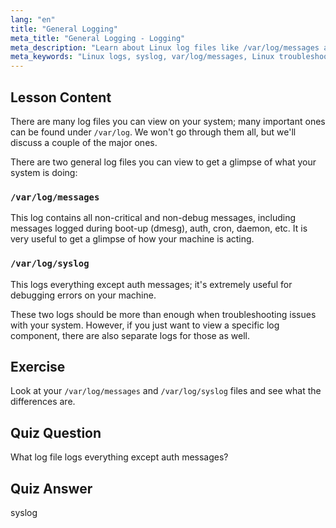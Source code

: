 ```yaml
---
lang: "en"
title: "General Logging"
meta_title: "General Logging - Logging"
meta_description: "Learn about Linux log files like /var/log/messages and syslog. Understand their differences for effective system troubleshooting. Start your Linux journey!"
meta_keywords: "Linux logs, syslog, var/log/messages, Linux troubleshooting, Linux beginner, Linux guide, system logs"
---
```


## Lesson Content

There are many log files you can view on your system; many important ones can be found under `/var/log`. We won't go through them all, but we'll discuss a couple of the major ones.

There are two general log files you can view to get a glimpse of what your system is doing:

### `/var/log/messages`

This log contains all non-critical and non-debug messages, including messages logged during boot-up (dmesg), auth, cron, daemon, etc. It is very useful to get a glimpse of how your machine is acting.

### `/var/log/syslog`

This logs everything except auth messages; it's extremely useful for debugging errors on your machine.

These two logs should be more than enough when troubleshooting issues with your system. However, if you just want to view a specific log component, there are also separate logs for those as well.

## Exercise

Look at your `/var/log/messages` and `/var/log/syslog` files and see what the differences are.

## Quiz Question

What log file logs everything except auth messages?

## Quiz Answer

syslog

